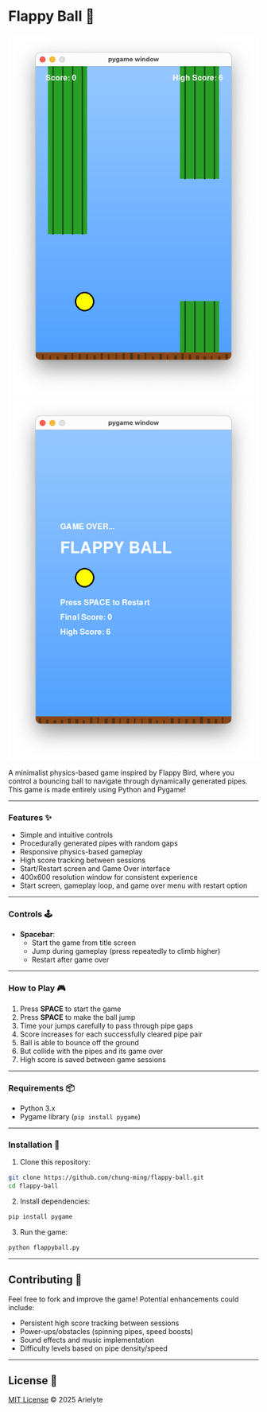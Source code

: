 # Flappy Ball 🏀

![gameplay](img/pic1.png)
![high_score](img/pic2.png)

A minimalist physics-based game inspired by Flappy Bird, where you control a bouncing ball to navigate through dynamically generated pipes. This game is made entirely using Python and Pygame!

---

### **Features** ✨
- Simple and intuitive controls
- Procedurally generated pipes with random gaps
- Responsive physics-based gameplay
- High score tracking between sessions
- Start/Restart screen and Game Over interface
- 400x600 resolution window for consistent experience
- Start screen, gameplay loop, and game over menu with restart option

---

### **Controls** 🕹️
- **Spacebar**: 
    - Start the game from title screen
    - Jump during gameplay (press repeatedly to climb higher)
    - Restart after game over

---

### **How to Play** 🎮
1. Press **SPACE** to start the game
2. Press **SPACE** to make the ball jump
3. Time your jumps carefully to pass through pipe gaps
4. Score increases for each successfully cleared pipe pair
5. Ball is able to bounce off the ground
3. But collide with the pipes and its game over
4. High score is saved between game sessions

---

### **Requirements** 📦
- Python 3.x
- Pygame library (`pip install pygame`)

---

### **Installation** 🚀
1. Clone this repository:
```bash
git clone https://github.com/chung-ming/flappy-ball.git
cd flappy-ball
```

2. Install dependencies:
```bash
pip install pygame
```

3. Run the game:
```bash
python flappyball.py
```

---

## Contributing 🤝

Feel free to fork and improve the game! Potential enhancements could include:

- Persistent high score tracking between sessions
- Power-ups/obstacles (spinning pipes, speed boosts)
- Sound effects and music implementation
- Difficulty levels based on pipe density/speed

---

## License 📄

[MIT License](/LICENSE) © 2025 Arielyte
